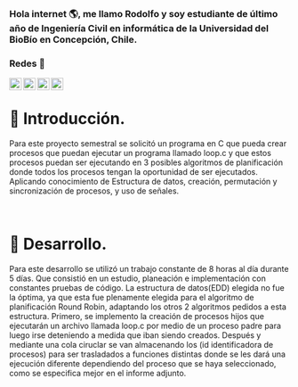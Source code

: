 ### Hola internet :earth_americas:, me llamo Rodolfo y soy estudiante de último año de Ingeniería Civil en informática de la Universidad del BioBío en Concepción, Chile.





### Redes :arrow_down_small:
[<img align="left" alt="fitocuevas | Twitter" width="22px" src="http://cdn.jsdelivr.net/npm/simple-icons@v3/icons/twitter.svg" />][Twitter] 
[<img align="left" alt="fitocuevas | Instagram" width="22px" src="http://cdn.jsdelivr.net/npm/simple-icons@v3/icons/instagram.svg" />][Instagram]
[<img align="left" alt="fitocuevas | Gmail" width="22px" src="https://cdn.jsdelivr.net/npm/simple-icons@3.5.0/icons/gmail.svg" />][Gmail]
[<img align="left" alt="fitocuevas | Streaming" width="22px" src="https://cdn.jsdelivr.net/npm/simple-icons@3.5.0/icons/twitch.svg" />][TwitchTv]

<br />

# :bookmark_tabs: Introducción.

Para este proyecto semestral se solicitó un programa en C que pueda crear procesos que puedan ejecutar un programa llamado loop.c y que estos procesos puedan ser ejecutando en 
3 posibles algoritmos de planificación donde todos los procesos tengan la oportunidad de ser ejecutados. Aplicando conocimiento de Estructura de datos, creación, permutación y 
sincronización de procesos, y uso de señales.

<br />

# :bookmark_tabs: Desarrollo. 

Para este desarrollo se utilizó un trabajo constante de 8 horas al día durante 5 días. Que consistió en un estudio, planeación e implementación con constantes pruebas de código.
La estructura de datos(EDD) elegida no fue la óptima, ya que esta fue plenamente elegida para el algoritmo de planificación Round Robin, adaptando los otros 2 algoritmos pedidos a 
esta estructura. Primero, se implemento la creación de procesos hijos que ejecutarán un archivo llamada loop.c por medio de un proceso padre para luego irse deteniendo a medida que 
iban siendo creados. Después y mediante 
una cola ciruclar se van almacenando los <pid> (id identificadora de procesos) para ser trasladados a funciones distintas donde se les dará una ejecución diferente dependiendo del
proceso que se haya seleccionado, como se especifica mejor en el informe adjunto.


[Twitter]: https://twitter.com/elfitocuevas
[Instagram]: https://instagram.com/fitocuevas
[Gmail]: mailto:rcuevaspantoja@gmail.com
[TwitchTv]: https://twitch.tv/reformedteemo
